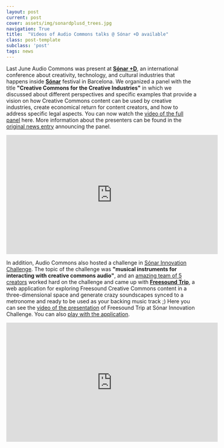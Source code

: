 ```yaml
---
layout: post
current: post
cover: assets/img/sonardplusd_trees.jpg
navigation: True
title:  "Videos of Audio Commons talks @ Sónar +D available"
class: post-template
subclass: 'post'
tags: news
---
```


Last June Audio Commons was present at **[Sónar +D](https://sonarplusd.com)**, an international conference about creativity, technology, and cultural industries that happens inside **[Sónar](https://sonar.es)** festival in Barcelona. We organized a panel with the title **"Creative Commons for the Creative Industries"** in which we  discussed about different perspectives and specific examples that provide a vision on how Creative Commons content can be used by creative industries, create economical return for content creators, and how to address specific legal aspects. You can now watch the [video of the full panel](https://www.youtube.com/watch?v=VHnCXIodaXw) here. More information about the presenters can be found in the [original news entry](http://www.audiocommons.org/2017/05/22/audiocommons-presence-at-sonar-plusd-and-primavera-sound.html) announcing the panel.

<iframe width="560" height="315" src="https://www.youtube.com/embed/VHnCXIodaXw?rel=0" frameborder="0" allowfullscreen></iframe>

In addition, Audio Commons also hosted a challenge in [Sónar Innovation Challenge](http://sic.upf.edu). The topic of the challenge was **"musical instruments for interacting with creative commons audio"**, and an [amazing team of 5 creators](http://sic.upf.edu/challenges/audiocommons/) worked hard on the challenge and came up with [**Freesound Trip**](http://labs.freesound.org/apps/freesound-trip.html), a web application for exploring Freesound Creative Commons content in a three-dimensional space and generate crazy soundscapes synced to a metronome and ready to be used as your backing music track ;) Here you can see the [video of the presentation](https://www.youtube.com/watch?v=v9InTUjJJDk) of Freesound Trip at Sónar Innovation Challenge. You can also [play with the application](http://5.2.16.88/Freesound-Trip/).

<iframe width="560" height="315" src="https://www.youtube.com/embed/v9InTUjJJDk?rel=0" frameborder="0" allowfullscreen></iframe>